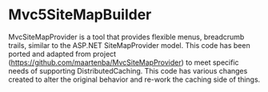 # Mvc5SiteMapBuilder

MvcSiteMapProvider is a tool that provides flexible menus, breadcrumb trails, similar to the ASP.NET SiteMapProvider model.
This code has been ported and adapted from project (https://github.com/maartenba/MvcSiteMapProvider) to meet specific needs of supporting DistributedCaching.
This code has various changes created to alter the original behavior and re-work the caching side of things.

